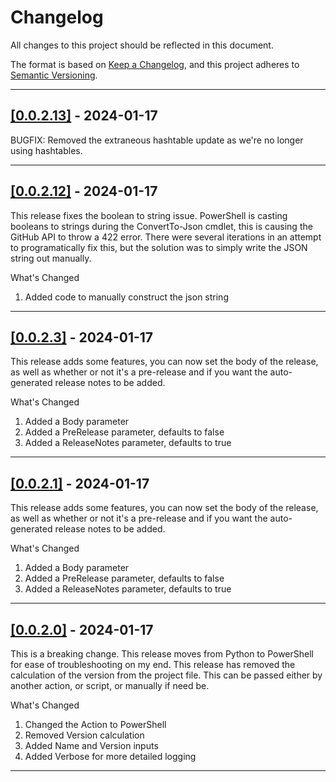 # Changelog

All changes to this project should be reflected in this document.

The format is based on [Keep a Changelog](https://keepachangelog.com/en/1.0.0/), and this project adheres to [Semantic Versioning](https://semver.org/spec/v2.0.0.html).

---

## [[0.0.2.13]](https://github.com/mod-posh/NewTaggedRelease/releases/tag/v0.0.2.13) - 2024-01-17

BUGFIX: Removed the extraneous hashtable update as we're no longer using hashtables.

---

## [[0.0.2.12]](https://github.com/mod-posh/NewTaggedRelease/releases/tag/v0.0.2.12) - 2024-01-17

This release fixes the boolean to string issue. PowerShell is casting booleans to strings during the ConvertTo-Json cmdlet, this is causing the GitHub API to throw a 422 error. There were several iterations in an attempt to programatically fix this, but the solution was to simply write the JSON string out manually.

What's Changed

1. Added code to manually construct the json string

---

## [[0.0.2.3]](https://github.com/mod-posh/NewTaggedRelease/releases/tag/v0.0.2.3) - 2024-01-17

This release adds some features, you can now set the body of the release, as well as whether or not it's a pre-release and if you want the auto-generated release notes to be added.

What's Changed

1. Added a Body parameter
2. Added a PreRelease parameter, defaults to false
3. Added a ReleaseNotes parameter, defaults to true

---

## [[0.0.2.1]](https://github.com/mod-posh/NewTaggedRelease/releases/tag/v0.0.2.1) - 2024-01-17

This release adds some features, you can now set the body of the release, as well as whether or not it's a pre-release and if you want the auto-generated release notes to be added.

What's Changed

1. Added a Body parameter
2. Added a PreRelease parameter, defaults to false
3. Added a ReleaseNotes parameter, defaults to true

---

## [[0.0.2.0]](https://github.com/mod-posh/NewTaggedRelease/releases/tag/v0.0.2.0) - 2024-01-17

This is a breaking change. This release moves from Python to PowerShell for ease of troubleshooting on my end. This release has removed the calculation of the version from the project file. This can be passed either by another action, or script, or manually if need be.

What's Changed

1. Changed the Action to PowerShell
2. Removed Version calculation
3. Added Name and Version inputs
4. Added Verbose for more detailed logging

---
